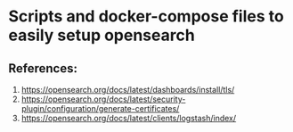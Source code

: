 # Scripts and docker-compose files to easily setup opensearch

## References:
1. https://opensearch.org/docs/latest/dashboards/install/tls/
2. https://opensearch.org/docs/latest/security-plugin/configuration/generate-certificates/
3. https://opensearch.org/docs/latest/clients/logstash/index/